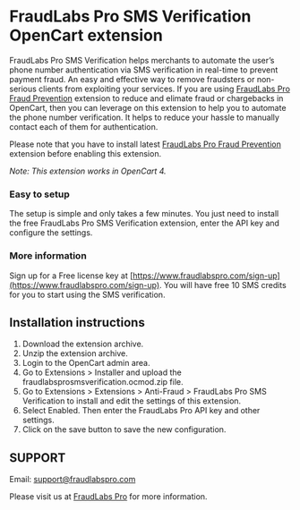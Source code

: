 # FraudLabs Pro SMS Verification OpenCart extension
FraudLabs Pro SMS Verification helps merchants to automate the user’s phone number authentication via SMS verification in real-time to prevent payment fraud. An easy and effective way to remove fraudsters or non-serious clients from exploiting your services. If you are using [FraudLabs Pro Fraud Prevention](https://github.com/fraudlabspro/opencart4) extension to reduce and elimate fraud or chargebacks in OpenCart, then you can leverage on this extension to help you to automate the phone number verification. It helps to reduce your hassle to manually contact each of them for authentication.

Please note that you have to install latest [FraudLabs Pro Fraud Prevention](https://github.com/fraudlabspro/opencart4) extension before enabling this extension.

*Note: This extension works in OpenCart 4.*

### Easy to setup
The setup is simple and only takes a few minutes. You just need to install the free FraudLabs Pro SMS Verification extension, enter the API key and configure the settings.

### More information
Sign up for a Free license key at [https://www.fraudlabspro.com/sign-up](https://www.fraudlabspro.com/sign-up). You will have free 10 SMS credits for you to start using the SMS verification.

## Installation instructions
1. Download the extension archive.
1. Unzip the extension archive.
1. Login to the OpenCart admin area.
1. Go to Extensions > Installer and upload the fraudlabsprosmsverification.ocmod.zip file.
1. Go to Extensions > Extensions > Anti-Fraud > FraudLabs Pro SMS Verification to install and edit the settings of this extension.
1. Select Enabled. Then enter the FraudLabs Pro API key and other settings.
1. Click on the save button to save the new configuration.

## SUPPORT
Email: support@fraudlabspro.com

Please visit us at [FraudLabs Pro](https://www.fraudlabspro.com/supported-platforms/opencart/) for more information.
